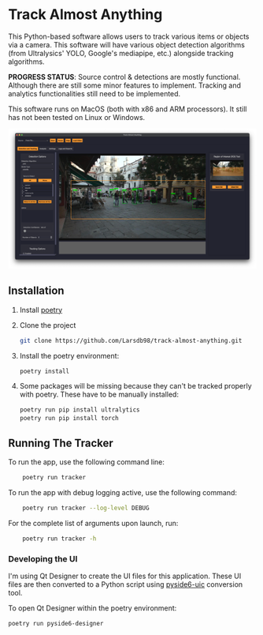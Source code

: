 # Track Almost Anything

This Python-based software allows users to track various items or objects via a camera. This software will have various object detection algorithms (from Ultralysics' YOLO, Google's mediapipe, etc.) alongside tracking algorithms.

**PROGRESS STATUS**: Source control & detections are mostly functional. Although there are still some minor features to implement. Tracking and analytics functionalities still need to be implemented. 

This software runs on MacOS (both with x86 and ARM processors). It still has not been tested on Linux or Windows. 

![](resources/extras/tracker_screenshot.png)


## Installation

1. Install [poetry](https://python-poetry.org)

2. Clone the project

    ```zsh
    git clone https://github.com/Larsdb98/track-almost-anything.git
    ```

3. Install the poetry environment:

    ```zsh
    poetry install
    ```

4. Some packages will be missing because they can't be tracked properly with poetry. These have to be manually installed:

    ```zsh
    poetry run pip install ultralytics
    poetry run pip install torch
    ```

## Running The Tracker

To run the app, use the following command line:
```zsh
    poetry run tracker
```
To run the app with debug logging active, use the following command:
```zsh
    poetry run tracker --log-level DEBUG
```
For the complete list of arguments upon launch, run:
```zsh
    poetry run tracker -h
```

### Developing the UI

I'm using Qt Designer to create the UI files for this application. These UI files are then converted to a Python script using [pyside6-uic](https://doc.qt.io/qtforpython-6/tools/pyside-uic.html) conversion tool.

To open Qt Designer within the poetry environment:

```bash
poetry run pyside6-designer
```

